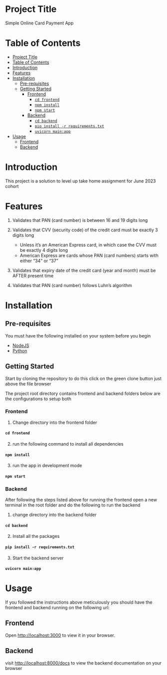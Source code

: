 # Project Title

Simple Online Card Payment App

# Table of Contents

- [Project Title](#project-title)
- [Table of Contents](#table-of-contents)
- [Introduction](#introduction)
- [Features](#features)
- [Installation](#installation)
  - [Pre-requisites](#pre-requisites)
  - [Getting Started](#getting-started)
    - [Frontend](#frontend)
      - [`cd frontend`](#cd-frontend)
      - [`npm install`](#npm-install)
      - [`npm start`](#npm-start)
    - [Backend](#backend)
      - [`cd backend`](#cd-backend)
      - [`pip install -r requirements.txt`](#pip-install--r-requirementstxt)
      - [`uvicorn main:app`](#uvicorn-mainapp)
- [Usage](#usage)
  - [Frontend](#frontend-1)
  - [Backend](#backend-1)

# Introduction

This project is a solution to level up take home assignment for June 2023 cohort

# Features
1. Validates that PAN (card number) is between 16 and 19 digits long
2. Validates that CVV (security code) of the credit card must be exactly 3 digits long
   - Unless it’s an American Express card, in which case the CVV must be exactly 4 digits long
   - American Express are cards whose PAN (card numbers) starts with either “34” or “37”
  
3. Validates that expiry date of the credit card (year and month) must be AFTER present time
4. Validates that PAN (card number) follows Luhn’s algorithm

# Installation
## Pre-requisites

You must have the following installed on your system before you begin

- [NodeJS](https://nodejs.org/)
- [Python](https://www.python.org/)

## Getting Started

Start by cloning the repository to do this click on the green clone button just above the file browser


The project root directory contains frontend and backend folders
below are the configurations to setup both

### Frontend

1. Change directory into the frontend folder

#### `cd frontend`

2. run the following command to install all dependencies

#### `npm install`

3. run the app in development mode

#### `npm start`

### Backend

After following the steps listed above for running the frontend open a new terminal in the root folder and do the following to run the backend

1. change directory into the backend folder

#### `cd backend`

2. Install all the packages

#### `pip install -r requirements.txt`

3. Start the backend server

#### `uvicorn main:app`


# Usage
If you followed the instructions above meticulously you should have the frontend and backend running on the following url:

## Frontend

Open [http://localhost:3000](http://localhost:3000) to view it in your browser.

## Backend

visit [http://localhost:8000/docs](http://localhost:8000/docs) to view the backend documentation on your browser
